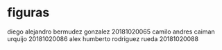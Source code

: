 # figuras
diego alejandro bermudez gonzalez 20181020065
camilo andres caiman urquijo 20181020086
alex humberto rodriguez rueda 20181020088
